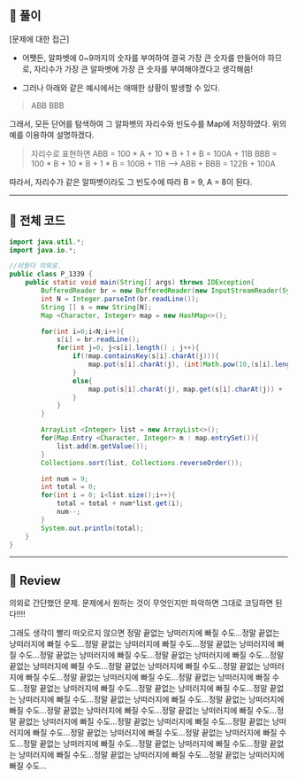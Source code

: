 ## 🧩  풀이
[문제에 대한 접근]

- 어쨋든, 알파벳에 0~9까지의 숫자를 부여하여 결국 가장 큰 숫자를 만들어야 하므로, 자리수가 가장 큰 알파벳에 가장 큰 숫자를 부여해야겠다고 생각해씀!

 
- 그러나 아래와 같은 예시에서는 애매한 상황이 발생할 수 있다.

>ABB
>BBB


그래서, 모든 단어를 탐색하여 그 알파벳의 자리수와 빈도수를 Map에 저장하였다. 위의 예를 이용하여 설명하겠다.

>자리수로 표현하면
>ABB = 100 * A + 10 * B + 1 * B = 100A + 11B
>BBB = 100 * B + 10 * B + 1 * B = 100B + 11B
>--> ABB + BBB = 122B + 100A

따라서, 자리수가 같은 알파벳이라도 그 빈도수에 따라 B = 9, A = 8이 된다.

---

## 🧩  전체 코드
```java
import java.util.*;
import java.io.*;

//쉬웠다 의외로.
public class P_1339 {
    public static void main(String[] args) throws IOException{
        BufferedReader br = new BufferedReader(new InputStreamReader(System.in));
        int N = Integer.parseInt(br.readLine());
        String [] s = new String[N];
        Map <Character, Integer> map = new HashMap<>();

        for(int i=0;i<N;i++){
            s[i] = br.readLine();
            for(int j=0; j<s[i].length() ; j++){
                if(!map.containsKey(s[i].charAt(j))){
                    map.put(s[i].charAt(j), (int)Math.pow(10,(s[i].length() - j - 1)));
                }
                else{
                    map.put(s[i].charAt(j), map.get(s[i].charAt(j)) + (int)Math.pow(10,(s[i].length() - j - 1)));
                }
            }
        }

        ArrayList <Integer> list = new ArrayList<>();
        for(Map.Entry <Character, Integer> m : map.entrySet()){
            list.add(m.getValue());
        }
        Collections.sort(list, Collections.reverseOrder());

        int num = 9;
        int total = 0;
        for(int i = 0; i<list.size();i++){
            total = total + num*list.get(i);
            num--;
        }
        System.out.println(total);
    }
}
```

---

## 🧩 Review
의외로 간단했던 문제. 문제에서 원하는 것이 무엇인지만 파악하면 그대로 코딩하면 된다!!!!

그래도 생각이 빨리 떠오르지 않으면 정말 끝없는 낭떠러지에 빠질 수도...정말 끝없는 낭떠러지에 빠질 수도...정말 끝없는 낭떠러지에 빠질 수도...정말 끝없는 낭떠러지에 빠질 수도...정말 끝없는 낭떠러지에 빠질 수도...정말 끝없는 낭떠러지에 빠질 수도...정말 끝없는 낭떠러지에 빠질 수도...정말 끝없는 낭떠러지에 빠질 수도...정말 끝없는 낭떠러지에 빠질 수도...정말 끝없는 낭떠러지에 빠질 수도...정말 끝없는 낭떠러지에 빠질 수도...정말 끝없는 낭떠러지에 빠질 수도...정말 끝없는 낭떠러지에 빠질 수도...정말 끝없는 낭떠러지에 빠질 수도...정말 끝없는 낭떠러지에 빠질 수도...정말 끝없는 낭떠러지에 빠질 수도...정말 끝없는 낭떠러지에 빠질 수도...정말 끝없는 낭떠러지에 빠질 수도...정말 끝없는 낭떠러지에 빠질 수도...정말 끝없는 낭떠러지에 빠질 수도...정말 끝없는 낭떠러지에 빠질 수도...정말 끝없는 낭떠러지에 빠질 수도...정말 끝없는 낭떠러지에 빠질 수도...정말 끝없는 낭떠러지에 빠질 수도...정말 끝없는 낭떠러지에 빠질 수도...정말 끝없는 낭떠러지에 빠질 수도...정말 끝없는 낭떠러지에 빠질 수도...정말 끝없는 낭떠러지에 빠질 수도...
